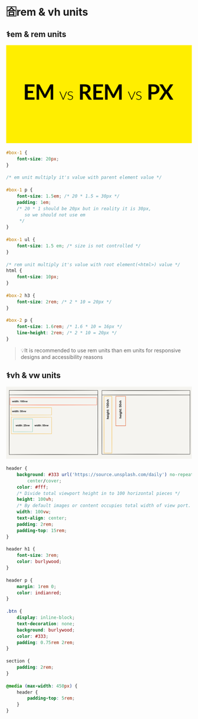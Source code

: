 # 🈴rem & vh units

## ⚕️em & rem units

<img src="./assets/images/rem.png" alt="rem" width="700px">

```css
#box-1 {
	font-size: 20px;
}

/* em unit multiply it's value with parent element value */

#box-1 p {
	font-size: 1.5em; /* 20 * 1.5 = 30px */
	padding: 1em;
	/* 20 * 1 should be 20px but in reality it is 30px,
	   so we should not use em
	 */
}

#box-1 ul {
	font-size: 1.5 em; /* size is not controlled */
}

/* rem unit multiply it's value with root element(<html>) value */
html {
	font-size: 10px;
}

#box-2 h3 {
	font-size: 2rem; /* 2 * 10 = 20px */
}

#box-2 p {
	font-size: 1.6rem; /* 1.6 * 10 = 16px */
	line-height: 2rem; /* 2 * 10 = 20px */
}
```

> 💡It is recommended to use rem units than em units for responsive designs and accessibility reasons

## ⚕️vh & vw units

<img src="./assets/images/vh.png" alt="view height">

```css
header {
	background: #333 url('https://source.unsplash.com/daily') no-repeat center
		center/cover;
	color: #fff;
	/* Divide total viewport height in to 100 horizontal pieces */
	height: 100vh;
	/* By default images or content occupies total width of view port. */
	width: 100vw;
	text-align: center;
	padding: 2rem;
	padding-top: 15rem;
}

header h1 {
	font-size: 3rem;
	color: burlywood;
}

header p {
	margin: 1rem 0;
	color: indianred;
}

.btn {
	display: inline-block;
	text-decoration: none;
	background: burlywood;
	color: #333;
	padding: 0.75rem 2rem;
}

section {
	padding: 2rem;
}

@media (max-width: 450px) {
	header {
		padding-top: 5rem;
	}
}
```
